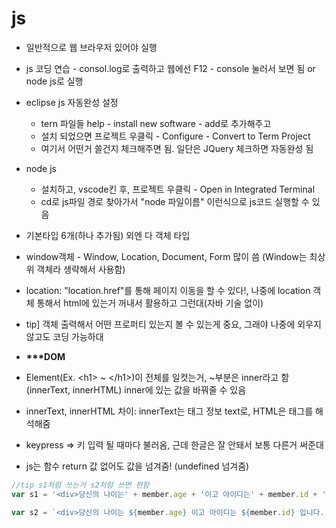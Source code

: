 # js

- 일반적으로 웹 브라우저 있어야 실행
- js 코딩 연습 - consol.log로 출력하고 웹에선 F12 - console 눌러서 보면 됨 or node js로 실행
- eclipse js 자동완성 설정
  - tern 파일들 help - install new software - add로 추가해주고
  - 설치 되었으면 프로젝트 우클릭 - Configure - Convert to Term Project
  - 여기서 어떤거 쓸건지 체크해주면 됨. 일단은 JQuery 체크하면 자동완성 됨
- node js
  - 설치하고, vscode킨 후, 프로젝트 우클릭 - Open in Integrated Terminal
  - cd로 js파일 경로 찾아가서 \"node 파일이름\" 이런식으로 js코드 실행할 수 있음



- 기본타입 6개(하나 추가됨) 외엔 다 객체 타입
- window객체 - Window, Location, Document, Form 많이 씀 (Window는 최상위 객체라 생략해서 사용함)
- location: \"location.href\"를 통해 페이지 이동을 할 수 있다!, 나중에 location 객체 통해서 html에 있는거 꺼내서 활용하고 그런대(자바 기술 없이)
- tip] 객체 출력해서 어떤 프로퍼티 있는지 볼 수 있는게 중요, 그래야 나중에 외우지 않고도 코딩 가능하대
- **\*\*\*DOM**
- Element(Ex. \<h1\> ~ \</h1\>)이 전체를 일컷는거, ~부분은 inner라고 함 (innerText, innerHTML) inner에 있는 값을 바꿔줄 수 있음
- innerText, innerHTML 차이: innerText는 태그 정보 text로, HTML은 태그를 해석해줌
- keypress => 키 입력 될 때마다 불러옴, 근데 한글은 잘 안돼서 보통 다른거 써준대
- js는 함수 return 값 없어도 값을 넘겨줌! (undefined 넘겨줌)

```js
//tip s1처럼 쓰는거 s2처럼 쓰면 편함
var s1 = '<div>당신의 나이는' + member.age + '이고 아이디는' + member.id + '입니다.</div>';

var s2 = `<div>당신의 나이는 ${member.age} 이고 아이디는 ${member.id} 입니다. </div>`
```

